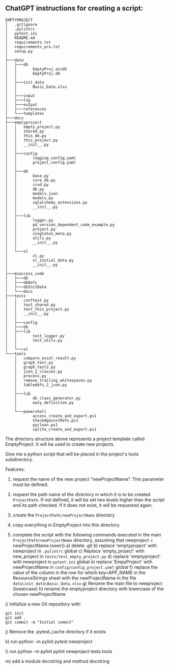 ## ChatGPT instructions for creating a script: ##
```PS
EMPTYPROJECT
│   .gitignore
│   .pylintrc
│   pytest.ini
│   README.md
│   requirements.txt
│   requirements_pro.txt
│   setup.py
│
├───data
│   ├───db
│   │       EmptyProj.accdb
│   │       EmptyProj.db
│   │
│   ├───init_data
│   │       Basic_Data.xlsx
│   │
│   ├───input
│   ├───log
│   ├───output
│   ├───references
│   └───templates
├───docs
├───emptyproject
│   │   empty_project.py
│   │   shared.py
│   │   this_db.py
│   │   this_project.py
│   │   __init__.py
│   │
│   ├───config
│   │       logging_config.yaml
│   │       project_config.yaml
│   │
│   ├───db
│   │       base.py
│   │       core_db.py
│   │       crud.py
│   │       db.py
│   │       models.json
│   │       models.py
│   │       sqlalchemy_extensions.py
│   │       __init__.py
│   │
│   ├───lib
│   │       logger.py
│   │       pd_version_dependent_code_example.py
│   │       project.py
│   │       singleton_meta.py
│   │       utils.py
│   │       __init__.py
│   │
│   └───xl
│           xl.py
│           xl_initial_data.py
│           __init__.py
│
├───msaccess_code
│   ├───db
│   ├───dbDefs
│   ├───dbInitData
│   └───docs
├───tests
│   │   conftest.py
│   │   test_shared.py
│   │   test_this_project.py
│   │   __init__.py
│   │
│   ├───config
│   ├───db
│   ├───lib
│   │       test_logger.py
│   │       test_utils.py
│   │
│   └───xl
└───tools
    │   compare_excel_result.py
    │   graph_test.py
    │   graph_test2.py
    │   json_2_classes.py
    │   process.py
    │   remove_trailing_whitespaces.py
    │   tabledefs_2_json.py
    │
    ├───lib
    │       db_class_generator.py
    │       easy_definition.py
    │
    └───powershell
            access_create_and_export.ps1
            CheckAgainstRefs.ps1
            pyclean.ps1
            sqlite_create_and_export.ps1
```

The directory structure above represents a project template called EmptyProject. It will be used to create new projects. 

Give me a python script that will be placed in the project's tools subdirectory. 

Features:
1) request the name of the new project “newProjectName”. This parameter must be defined. 
2) request the path name of the directory in which it is to be created `ProjectPath`. If not defined, it will be set two levels higher than the script and its path checked. If it does not exist, it will be requested again.

3) create the `ProjectPath/newProjectName` directory
4) copy everything in EmptyProject into this directory.
5) complete the script with the following commands executed in the main  `ProjectPath/newProjectName` directory, assuming that newproject = newProjectName.lower() 
a) delete .git
b) replace 'emptyproject' with newproject in `.pylintrc` global
c) Replace 'empty_project' with new_project in `tests/test_empty_project.py`
d) replace 'emptyproject' with newproject in `pytest.ini` global
e) replace 'EmpyProject' with newProjectName in `config/config_project.yaml` global
f) replace the value of the column in the row for which key=APP_NAME in the ResourceStrings sheet with the newProjectName in the file `data\init_data\Basic_Data.xlsx`
g) Rename the main file to newproject (lowercase)
h) rename the emptyproject directory with lowercase of the chosen newProjectName

i) Initialize a new Git repository with: 
```PS
git init
git add .
git commit -m "Initial commit"
```
j) Remove the .pytest_cache directory if it exists
 
k) run python -m pylint pytest newproject

l) run python -m pylint pylint newproject tests tools

m) add a module docstring and method docstring 

